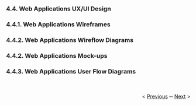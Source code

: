 <h3>4.4. Web Applications UX/UI Design</h3>
<h3>4.4.1. Web Applications Wireframes</h3>
<h3>4.4.2. Web Applications Wireflow Diagrams</h3>
<h3>4.4.2. Web Applications Mock-ups</h3>
<h3>4.4.3. Web Applications User Flow Diagrams</h3>

<div display="flex" align="right" >
   </br></br>
   &lt;
   <a href="./3-landing-page-ui-design.md">Previous</a>
   &boxh;
   <a href="./5-web-app-prototyping.md">Next</a>
   &gt;
   </br></br>
</div>
